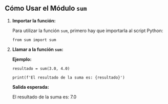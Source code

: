 ## Cómo Usar el Módulo `sum`

1. **Importar la función:**

    Para utilizar la función `sum`, primero hay que importarla al script Python:

    `from sum import sum`

2. **Llamar a la función `sum`:**

    **Ejemplo:**

   `resultado = sum(3.0, 4.0)`

   `print(f'El resultado de la suma es: {resultado}')`
    

    **Salida esperada:**
    
    El resultado de la suma es: 7.0
    
